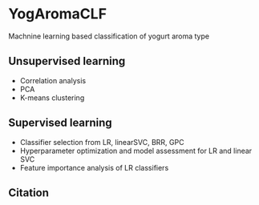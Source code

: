 # YogAromaCLF
Machnine learning based classification of yogurt aroma type
## Unsupervised learning
- Correlation analysis
- PCA
- K-means clustering
## Supervised learning
- Classifier selection from LR, linearSVC, BRR, GPC
- Hyperparameter optimization and model assessment for LR and linear SVC
- Feature importance analysis of LR classifiers
## Citation
